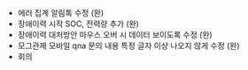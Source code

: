 - 에러 집계 알림톡 수정 (완)
- 장애이력 시작 SOC, 전력량 추가 (완)
- 장애이력 대처방안 마우스 오버 시 데이터 보이도록 수정 (완)
- 모그관제 모바일 qna 문의 내용 특정 글자 이상 나오지 않게 수정 (완)
- 회의


